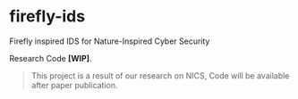 # firefly-ids
Firefly inspired IDS for Nature-Inspired Cyber Security

Research Code **[WIP]**.
> This project is a result of our research on NICS, Code will be available after paper publication.
